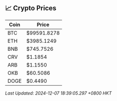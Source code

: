 ## 📈 Crypto Prices

| Coin | Price |
| ---- | ----- |
| BTC | $99591.8278 |
| ETH | $3985.1249 |
| BNB | $745.7526 |
| CRV | $1.1854 |
| ARB | $1.1550 |
| OKB | $60.5086 |
| DOGE | $0.4490 |

_Last Updated: 2024-12-07 18:39:05.297 +0800 HKT_